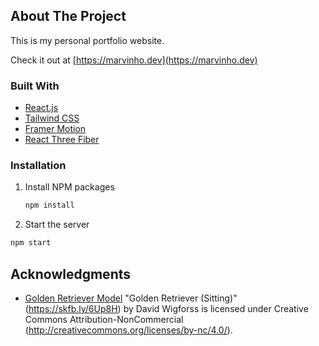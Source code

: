 ## About The Project

This is my personal portfolio website.

Check it out at [https://marvinho.dev](https://marvinho.dev)

### Built With

- [React.js](https://reactjs.org/)
- [Tailwind CSS](https://tailwindcss.com)
- [Framer Motion](https://www.framer.com/motion/)
- [React Three Fiber](https://docs.pmnd.rs/react-three-fiber/getting-started/introduction)

### Installation

1. Install NPM packages
   ```sh
   npm install
   ```
2. Start the server

```sh
npm start
```

## Acknowledgments

- [Golden Retriever Model](https://skfb.ly/6Up8H)
  "Golden Retriever (Sitting)" (https://skfb.ly/6Up8H) by David Wigforss is licensed under Creative Commons Attribution-NonCommercial (http://creativecommons.org/licenses/by-nc/4.0/).
